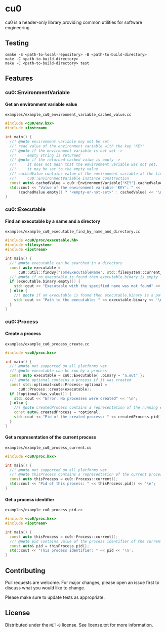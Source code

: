 # cu0

cu0 is a header-only library providing common utilities for software engineering.

## Testing

```console
cmake -S <path-to-local-repository> -B <path-to-build-directory>
make -C <path-to-build-directory>
make -C <path-to-build-directory> test
```

## Features

### cu0::EnvironmentVariable

#### Get an environment variable value

`examples/example_cu0_environment_variable_cached_value.cc`
```c++
#include <cu0/env.hxx>
#include <iostream>

int main() {
  //! @note environment variable may not be set
  //! read value of the environment variable with the key 'KEY'
  //! @note if the environment variable is not set ->
  //!     empty string is returned
  //! @note if the returned cached value is empty ->
  //!     it does not mean that the environment variable was not set,
  //!     it may be set to the empty value
  //! cachedValue contains value of the environment variable at the time of
  //!     cu0::EnvironmentVariable instance construction
  const auto& cachedValue = cu0::EnvironmentVariable{"KEY"}.cachedValue();
  std::cout << "Value of the environment variable 'KEY': " <<
      (cachedValue.empty() ? "<empty-or-not-set>" : cachedValue) << '\n';
}
```

### cu0::Executable

#### Find an executable by a name and a directory

`examples/example_cu0_executable_find_by_name_and_directory.cc`
```c++
#include <cu0/proc/executable.hh>
#include <filesystem>
#include <iostream>

int main() {
  //! @note executable can be searched in a directory
  const auto executable =
      cu0::util::findBy("someExecutableName", std::filesystem::current_path());
  //! @note if no executable is found then executable.binary is empty
  if (executable.binary.empty()) {
    std::cout << "Executable with the specified name was not found" << '\n';
  } else {
    //! @note if an executable is found then executable.binary is a path to it
    std::cout << "Path to the executable: " << executable.binary << '\n';
  }
}
```

### cu0::Process

#### Create a process

`examples/example_cu0_process_create.cc`
```c++
#include <cu0/proc.hxx>

int main() {
  //! @note not supported on all platforms yet
  //! @note executable can be run by a process
  const auto executable = cu0::Executable{ .binary = "a.out" };
  //! @note optional contains a process if it was created
  const std::optional<cu0::Process> optional =
      cu0::Process::create(executable);
  if (!optional.has_value()) {
    std::cout << "Error: No processes were created" << '\n';
  } else {
    //! @note createdProcess contains a representation of the running executable
    const auto& createdProcess = *optional;
    std::cout << "Pid of the created process: " << createdProcess.pid() << '\n';
  }
}
```

#### Get a representation of the current process

`examples/example_cu0_process_current.cc`
```c++
#include <cu0/proc.hxx>

int main() {
  //! @note not supported on all platforms yet
  //! @note thisProcess contains a representation of the current process
  const auto thisProcess = cu0::Process::current();
  std::cout << "Pid of this process: " << thisProcess.pid() << '\n';
}
```

#### Get a process identifier

`examples/example_cu0_process_pid.cc`
```c++
#include <cu0/proc.hxx>
#include <iostream>

int main() {
  const auto thisProcess = cu0::Process::current();
  //! @note pid contains value of the process identifier of the current process
  const auto& pid = thisProcess.pid();
  std::cout << "This process identifier: " << pid << '\n';
}
```

## Contributing

Pull requests are welcome. For major changes, please open an issue first
to discuss what you would like to change.

Please make sure to update tests as appropriate.

## License

Distributed under the `MIT-0` license. See license.txt for more information.
